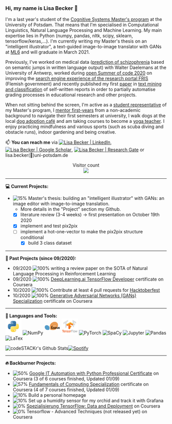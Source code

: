 ### Hi, my name is Lisa Becker 👋
I'm a last year's student of the [Cognitive Systems Master's program](https://www.ling.uni-potsdam.de/cogsys/ "Link to the University of Potsdam") at the University of Potsdam. That means that I'm specialised in Computational Linguistics, Natural Language Processing and Machine Learning. My main expertise lies in Python (numpy, pandas, nltk, scipy, sklearn, tensorflow/keras,...). I'm currently writing my Master's thesis on an "intelligent illustrator", a text-guided image-to-image translator with GANs at [ML6](https://ml6.eu "Link to ML6") and will graduate in March 2021.

Previously, I've worked on medical data ([prediction of schizophrenia](https://github.com/lisabecker/IM_SchizophreniaPrediction "Link to Github repo") based on semantic jumps in written language output) with Walter Daelemans at the University of Antwerp, worked during [open Summer of code 2020](https://osoc.be/editions/2020 "Link to osoc20") on improving the [search engine experience of the research portal FRIS](https://osoc20.github.io/FRISteam/ "Link to the project") (Flemish government) and recently published my first [paper](https://link.springer.com/article/10.1007/s10956-020-09865-1 "Link to paper") in [text mining and classification](https://github.com/lisabecker/PM_TextMining_TeacherReportsClassification "Link to Github repo") of self-written reports in order to partially automatise grading processes in educational research and other projects.

When not sitting behind the screen, I'm active as a [student representative](https://uni-potsdam.de/cogsys-fsr/) of my Master's program, I [mentor first-years](https://arbeiterkind.de/) from a non-academic background to navigate their first semesters at university, I walk dogs at the local [dog adoption café](https://www.dogsanddrinks.be/) and am taking courses to become a [yoga teacher](https://yogalife.be/teacher-training/). I enjoy practicing mindfulness and various sports (such as scuba diving and obstacle runs), indoor gardening and being creative.

:mailbox: **You can reach me** via [<img alt="Lisa Becker | LinkedIn" width="20px" src="https://cdn.jsdelivr.net/npm/simple-icons@v3/icons/linkedin.svg" />][linkedin], [<img alt="Lisa Becker | Google Scholar" width="20px" src="https://cdn.jsdelivr.net/npm/simple-icons@3.12.3/icons/googlescholar.svg" />][googlescholar], [<img alt="Lisa Becker | Research Gate" width="20px" src="https://cdn.jsdelivr.net/npm/simple-icons@3.12.3/icons/researchgate.svg" />][researchgate] or lisa.becker(:email:)uni-potsdam.de

<p align="center"> 
  Visitor count<br>
  <img src="https://profile-counter.glitch.me/lisabecker/count.svg" />
</p>

 __________________________________________________________________________________________________________________________________________________________________

 **:computer: Current Projects:**
- ![15%](https://progress-bar.dev/20) Master's thesis: building an "intelligent illustrator" with GANs: an image editor with image-to-image translation. 
  - More details in the "Project" section my Github.
  - [x] literature review (3-4 weeks) -> first presentation on October 19th 2020
  - [x] implement and test pix2pix
  - [ ] implement a hot-one-vector to make the pix2pix structure conditional
    - [x] build 3 class dataset
__________________________________________________________________________________________________________________________________________________________________

**:book: Past Projects (since 09/2020):**
- 09/2020 ![100%](https://progress-bar.dev/100) writing a review paper on the SOTA of Natural Language Processing in Reinforcement Learning
- 09/2020 ![100%](https://progress-bar.dev/100) [DeepLearning.ai TensorFlow Developer](https://www.coursera.org/professional-certificates/tensorflow-in-practice "Link to Coursera's Course") certificate on Coursera
- 10/2020 ![100%](https://progress-bar.dev/100) Contribute at least 4 pull requests for [Hacktoberfest](https://hacktoberfest.digitalocean.com/)
- 10/2020 ![100%](https://progress-bar.dev/100) [Generative Adversarial Networks (GANs) Specialization](https://www.coursera.org/specializations/generative-adversarial-networks-gans?skipBrowseRedirect=true) certificate on Coursera
    
 __________________________________________________________________________________________________________________________________________________________________

**:wrench: Languages and Tools:**</br>
<img src="https://raw.githubusercontent.com/github/explore/80688e429a7d4ef2fca1e82350fe8e3517d3494d/topics/python/python.png" alt="Python" width="50"/>
<img src="https://github.com/valohai/ml-logos/raw/master/numpy-logo.svg" alt="NumPy" width="50"/>
<img src="https://raw.githubusercontent.com/github/explore/80688e429a7d4ef2fca1e82350fe8e3517d3494d/topics/scikit-learn/scikit-learn.png" alt="Scikit-Learn" width="50"/>
<img src="https://raw.githubusercontent.com/github/explore/80688e429a7d4ef2fca1e82350fe8e3517d3494d/topics/tensorflow/tensorflow.png" alt="Tensorflow" width="50"/>
<img src="https://github.com/pytorch/pytorch/blob/master/docs/source/_static/img/pytorch-logo-dark.png" alt="PyTorch" width="100"/>
<img src="https://github.com/explosion/spaCy/raw/master/website/src/images/logo.svg" alt="SpaCy" width="100"/>
<img src="https://github.com/jupyter/design/raw/master/logos/Rectangle%20Logo/rectanglelogo-greytext-orangebody-greymoons/rectanglelogo-greytext-orangebody-greymoons.svg" alt="Jupyter" width="100"/>
<img src="https://github.com/valohai/ml-logos/raw/master/pandas.svg" alt="Pandas" width="100"/>
<img src="https://camo.githubusercontent.com/27a6fe535791bdc7cfe877e27cbfd1f94ce8fe23/68747470733a2f2f75706c6f61642e77696b696d656469612e6f72672f77696b6970656469612f636f6d6d6f6e732f392f39322f4c615465585f6c6f676f2e737667" alt="LaTex" width="80"/>

<img align="left" alt="codeSTACKr's Github Stats" src="https://github-readme-stats.lisabecker.vercel.app/api?username=lisabecker&show_icons=true&hide_border=true&theme=vue"/>

[![Spotify](https://novatorem.lisabecker.vercel.app/api/spotify)](https://open.spotify.com/user/shiba93)

[linkedin]: https://www.linkedin.com/in/becker-lisa/
[googlescholar]: https://scholar.google.com/citations?user=j2bngpgAAAAJ&hl=en
[researchgate]: https://www.researchgate.net/profile/Lisa_Becker11



 __________________________________________________________________________________________________________________________________________________________________

 **:fire: Backburner Projects:**
- ![50%](https://progress-bar.dev/50) [Google IT Automation with Python Professional Certificate](https://www.coursera.org/professional-certificates/google-it-automation#courses "Link to Coursera's Course") on Coursera (3 of 6 courses finished, Updated 01/09)
- ![57%](https://progress-bar.dev/57) [Fundamentals of Computing Specialization](https://www.coursera.org/specializations/computer-fundamentals#courses "Link to Coursera's Course")
 certificate on Coursera (4 of 7 courses finished, Updated 01/09)
- ![10%](https://progress-bar.dev/10) Build a personal homepage
- ![10%](https://progress-bar.dev/10) Set up a humidity sensor for my orchid and track it with Grafana
- ![0%](https://progress-bar.dev/0) [Spezialisierung TensorFlow: Data and Deployment](https://www.coursera.org/specializations/tensorflow-data-and-deployment?utm_source=Email&utm_medium=TheBatch&utm_campaign=TF3) on Coursera
- ![0%](https://progress-bar.dev/0) Tensorflow - Advanced Techniques (not released yet) on Coursera

